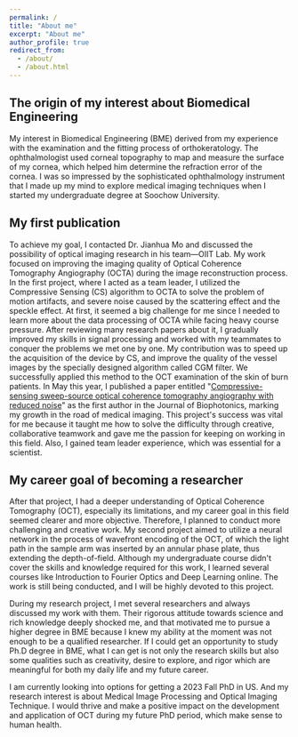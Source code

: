 ```yaml
---
permalink: /
title: "About me"
excerpt: "About me"
author_profile: true
redirect_from: 
  - /about/
  - /about.html
---
```


The origin of my interest about Biomedical Engineering
------
My interest in Biomedical Engineering (BME) derived from my experience with the examination and the fitting process of orthokeratology. The ophthalmologist used corneal topography to map and measure the surface of my cornea, which helped him determine the refraction error of the cornea. I was so impressed by the sophisticated ophthalmology instrument that I made up my mind to explore medical imaging techniques when I started my undergraduate degree at Soochow University.

My first publication
------
To achieve my goal, I contacted Dr. Jianhua Mo and discussed the possibility of optical imaging research in his team—OIIT Lab. My work focused on improving the imaging quality of Optical Coherence Tomography Angiography (OCTA) during the image reconstruction process. In the first project, where I acted as a team leader, I utilized the Compressive Sensing (CS) algorithm to OCTA to solve the problem of motion artifacts, and severe noise caused by the scattering effect and the speckle effect. At first, it seemed a big challenge for me since I needed to learn more about the data processing of OCTA while facing heavy course pressure. After reviewing many research papers about it, I gradually improved my skills in signal processing and worked with my teammates to conquer the problems we met one by one. My contribution was to speed up the acquisition of the device by CS, and improve the quality of the vessel images by the specially designed algorithm called CGM filter. We successfully applied this method to the OCT examination of the skin of burn patients. In May this year, I published a paper entitled "[Compressive-sensing sweep-source optical coherence tomography angiography with reduced noise](https://onlinelibrary.wiley.com/doi/abs/10.1002/jbio.202200087)" as the first author in the Journal of Biophotonics, marking my growth in the road of medical imaging. This project's success was vital for me because it taught me how to solve the difficulty through creative, collaborative teamwork and gave me the passion for keeping on working in this field. Also, I gained team leader experience, which was essential for a scientist.

My career goal of becoming a researcher 
------
After that project, I had a deeper understanding of Optical Coherence Tomography (OCT), especially its limitations, and my career goal in this field seemed clearer and more objective. Therefore, I planned to conduct more challenging and creative work. My second project aimed to utilize a neural network in the process of wavefront encoding of the OCT, of which the light path in the sample arm was inserted by an annular phase plate, thus extending the depth-of-field. Although my undergraduate course didn't cover the skills and knowledge required for this work, I learned several courses like Introduction to Fourier Optics and Deep Learning online. The work is still being conducted, and I will be highly devoted to this project.

During my research project, I met several researchers and always discussed my work with them. Their rigorous attitude towards science and rich knowledge deeply shocked me, and that motivated me to pursue a higher degree in BME because I knew my ability at the moment was not enough to be a qualified researcher. If I could get an opportunity to study Ph.D degree in BME, what I can get is not only the research skills but also some qualities such as creativity, desire to explore, and rigor which are meaningful for both my daily life and my future career.

I am currently looking into options for getting a 2023 Fall PhD in US. And my research interest is about Medical Image Processing and Optical Imaging Technique. I would thrive and make a positive impact on the development and application of OCT during my future PhD period, which make sense to human health.
